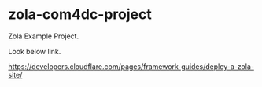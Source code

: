 # zola-com4dc-project

Zola Example Project.

Look below link.

https://developers.cloudflare.com/pages/framework-guides/deploy-a-zola-site/
